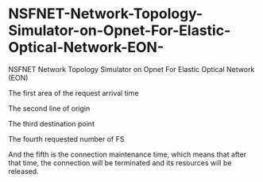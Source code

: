 # NSFNET-Network-Topology-Simulator-on-Opnet-For-Elastic-Optical-Network-EON-
NSFNET Network Topology Simulator on Opnet For Elastic Optical Network (EON)

The first area of ​​the request arrival time

The second line of origin

The third destination point

The fourth requested number of FS

And the fifth is the connection maintenance time, which means that after that time, the connection will be terminated and its resources will be released.
